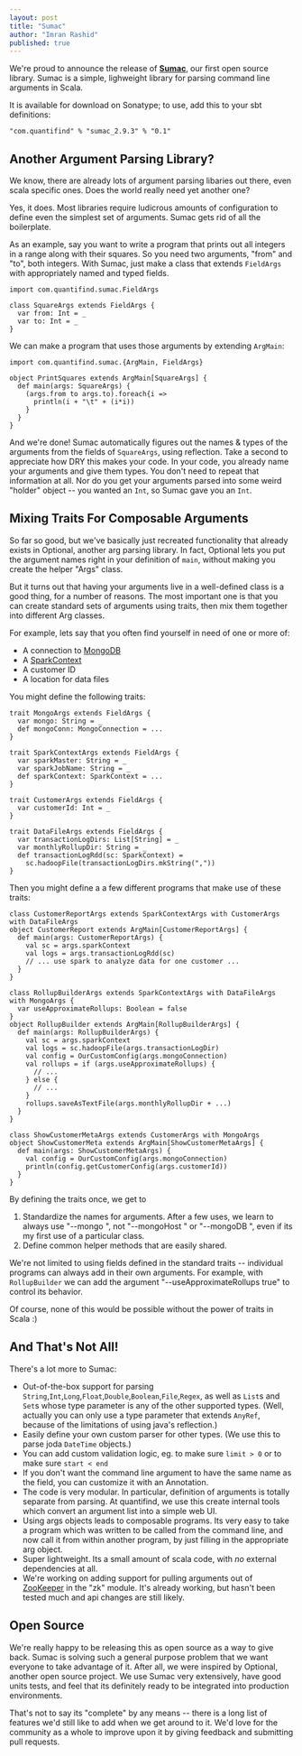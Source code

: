 ```yaml
---
layout: post
title: "Sumac"
author: "Imran Rashid"
published: true
---
```


We're proud to announce the release of **[Sumac](https://github.com/quantifind/Sumac)**, our first open source library.
Sumac is a simple, lighweight library for parsing command line arguments in Scala.  

<!--more-->

It is available for
download on Sonatype; to use, add this to your sbt definitions:

    "com.quantifind" % "sumac_2.9.3" % "0.1"

Another Argument Parsing Library?
------

We know, there are already lots of argument parsing libaries out there, even scala specific ones.  Does the world really
need yet another one?

Yes, it does.  Most libraries require ludicrous amounts of configuration to define even the simplest set of arguments.
Sumac gets rid of all the boilerplate.

As an example, say you want to write a program that prints out all integers in a range along with their squares.  So you need
two arguments, "from" and "to", both integers.  With Sumac, just make a class that extends `FieldArgs` with appropriately
named and typed fields.

    import com.quantifind.sumac.FieldArgs

    class SquareArgs extends FieldArgs {
      var from: Int = _
      var to: Int = _
    }

We can make a program that uses those arguments by extending `ArgMain`:

    import com.quantifind.sumac.{ArgMain, FieldArgs}

    object PrintSquares extends ArgMain[SquareArgs] {
      def main(args: SquareArgs) {
        (args.from to args.to).foreach{i =>
          println(i + "\t" + (i*i))
        }
      }
    }

And we're done!  Sumac automatically figures out the names & types of the arguments from the fields of `SquareArgs`, using
reflection.  Take a second to appreciate how DRY this makes your code.  In your code, you already name your arguments and
 give them types.  You don't need to repeat that information at all.  Nor do you get your arguments parsed into some
 weird "holder" object -- you wanted an `Int`, so Sumac gave you an `Int`.

Mixing Traits For Composable Arguments
------

So far so good, but we've basically just recreated functionality that already exists in Optional, another arg parsing
library.  In fact, Optional lets you put the argument names right in your definition of `main`, without making you
create the helper "Args" class.

But it turns out that having your arguments live in a well-defined class is a good thing, for a number of reasons.  The
most important one is that you can create standard sets of arguments using traits, then mix them together into different
Arg classes.

For example, lets say that you often find yourself in need of one or more of:

* A connection to [MongoDB](http://mongodb.org)
* A [SparkContext](http://spark-project.org)
* A customer ID
* A location for data files

You might define the following traits:

    trait MongoArgs extends FieldArgs {
      var mongo: String = _
      def mongoConn: MongoConnection = ...
    }

    trait SparkContextArgs extends FieldArgs {
      var sparkMaster: String = _
      var sparkJobName: String = _
      def sparkContext: SparkContext = ...
    }

    trait CustomerArgs extends FieldArgs {
      var customerId: Int = _
    }

    trait DataFileArgs extends FieldArgs {
      var transactionLogDirs: List[String] = _
      var monthlyRollupDir: String = _
      def transactionLogRdd(sc: SparkContext) =
        sc.hadoopFile(transactionLogDirs.mkString(","))
    }

Then you might define a a few different programs that make use of these traits:

    class CustomerReportArgs extends SparkContextArgs with CustomerArgs with DataFileArgs
    object CustomerReport extends ArgMain[CustomerReportArgs] {
      def main(args: CustomerReportArgs) {
        val sc = args.sparkContext
        val logs = args.transactionLogRdd(sc)
        // ... use spark to analyze data for one customer ...
      }
    }

    class RollupBuilderArgs extends SparkContextArgs with DataFileArgs with MongoArgs {
      var useApproximateRollups: Boolean = false
    }
    object RollupBuilder extends ArgMain[RollupBuilderArgs] {
      def main(args: RollupBuilderArgs) {
        val sc = args.sparkContext
        val logs = sc.hadoopFile(args.transactionLogDir)
        val config = OurCustomConfig(args.mongoConnection)
        val rollups = if (args.useApproximateRollups) {
          // ...
        } else {
          // ...
        }
        rollups.saveAsTextFile(args.monthlyRollupDir + ...)
      }
    }

    class ShowCustomerMetaArgs extends CustomerArgs with MongoArgs
    object ShowCustomerMeta extends ArgMain[ShowCustomerMetaArgs] {
      def main(args: ShowCustomerMetaArgs) {
        val config = OurCustomConfig(args.mongoConnection)
        println(config.getCustomerConfig(args.customerId))
      }
    }

By defining the traits once, we get to

1. Standardize the names for arguments.  After a few uses, we learn to always use "--mongo <blah>", not "--mongoHost
 <blah>" or "--mongoDB <blah>", even if its my first use of a particular class.
2. Define common helper methods that are easily shared.

We're not limited to using fields defined in the standard traits -- individual programs can always add in
their own arguments.  For example, with `RollupBuilder`  we can add the argument "--useApproximateRollups true" to
 control its behavior.

Of course, none of this would be possible without the power of traits in Scala :)

And That's Not All!
------

There's a lot more to Sumac:

* Out-of-the-box support for parsing `String`,`Int`,`Long`,`Float`,`Double`,`Boolean`,`File`,`Regex`, as well as `List`s and `Set`s
whose type parameter is any of the other supported types.  (Well, actually you can only use a type parameter that extends
 `AnyRef`, because of the limitations of using java's reflection.)
* Easily define your own custom parser for other types.  (We use this to parse joda `DateTime` objects.)
* You can add custom validation logic, eg. to make sure `limit > 0` or to make sure `start < end`
* If you don't want the command line argument to have the same name as the field, you can customize it with an Annotation.
* The code is very modular.  In particular, definition of arguments is totally separate from parsing.  At quantifind,
we use this create internal tools which convert an argument list into a simple web UI.
* Using args objects leads to composable programs.  Its very easy to take a program which was written to be called from
the command line, and now call it from within another program, by just filling in the appropriate arg object.
* Super lightweight.  Its a small amount of scala code, with *no* external dependencies at all.
* We're working on adding support for pulling arguments out of [ZooKeeper](http://zookeeper.apache.org) in the "zk"
    module.  It's already working, but hasn't been tested much and api changes are still likely.

Open Source
-----

We're really happy to be releasing this as open source as a way to give back.  Sumac is solving such a general purpose
problem that we want everyone to take advantage of it.  After all, we were inspired by Optional, another open source
project.  We use Sumac very extensively, have good units tests, and feel that its definitely ready
 to be integrated into production environments.

That's not to say its "complete" by any means -- there is a long list of features we'd still like to add when we get
around to it.  We'd love for the community as a whole to improve upon it by giving feedback and submitting pull requests.

